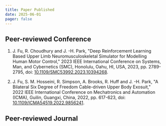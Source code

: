 ```yaml
---
title: Paper Published
date: 2025-06-01
pager: false
---
```


## Peer-reviewed Conference

1. J. Fu, R. Choudhury and J. -H. Park, "Deep Reinforcement Learning Based Upper Limb Neuromusculoskeletal Simulator for Modelling Human Motor Control," 2023 IEEE International Conference on Systems, Man, and Cybernetics (SMC), Honolulu, Oahu, HI, USA, 2023, pp. 2789-2795, doi: [10.1109/SMC53992.2023.10394268](https://doi.org/10.1109/SMC53992.2023.10394268).

2. J. Fu, S. M. Hosseini, R. Simpson, A. Brooks, R. Huff and J. -H. Park, "A Bilateral Six Degree of Freedom Cable-driven Upper Body Exosuit," 2022 IEEE International Conference on Mechatronics and Automation (ICMA), Guilin, Guangxi, China, 2022, pp. 617-623, doi: [10.1109/ICMA54519.2022.9856241](https://doi.org/10.1109/ICMA54519.2022.9856241).

## Peer-reviewed Journal